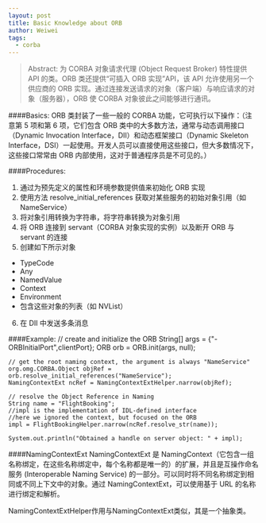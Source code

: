 ```yaml
---
layout: post
title: Basic Knowledge about ORB
author: Weiwei
tags:
  - corba
---
```

> Abstract: 为 CORBA 对象请求代理 (Object Request Broker) 特性提供 API 的类。ORB 类还提供“可插入 ORB 实现”API，该 API 允许使用另一个供应商的 ORB 实现。通过连接发送请求的对象（客户端）与响应请求的对象（服务器），ORB 使 CORBA 对象彼此之间能够进行通讯。

<!--more-->
####Basics:
ORB 类封装了一些一般的 CORBA 功能，它可执行以下操作：（注意第 5 项和第 6 项，它们包含 ORB 类中的大多数方法，通常与动态调用接口（Dynamic Invocation Interface，DII）和动态框架接口（Dynamic Skeleton Interface，DSI）一起使用。开发人员可以直接使用这些接口，但大多数情况下，这些接口常常由 ORB 内部使用，这对于普通程序员是不可见的。） 

####Procedures:
1. 通过为预先定义的属性和环境参数提供值来初始化 ORB 实现
2. 使用方法 resolve_initial_references 获取对某些服务的初始对象引用（如 NameService） 
3. 将对象引用转换为字符串，将字符串转换为对象引用 
4. 将 ORB 连接到 servant（CORBA 对象实现的实例）以及断开 ORB 与 servant 的连接 
5. 创建如下所示对象 
 - TypeCode 
 - Any 
 - NamedValue 
 - Context 
 - Environment 
 - 包含这些对象的列表（如 NVList） 
6. 在 DII 中发送多条消息

####Example:
    // create and initialize the ORB
    String[] args = {"-ORBInitialPort",clientPort};
	ORB orb = ORB.init(args, null);

    // get the root naming context, the argument is always "NameService"
	org.omg.CORBA.Object objRef = orb.resolve_initial_references("NameService");
	NamingContextExt ncRef = NamingContextExtHelper.narrow(objRef);

	// resolve the Object Reference in Naming
	String name = "FlightBooking";
	//impl is the implementation of IDL-defined interface
	//here we ignored the context, but focused on the ORB
	impl = FlightBookingHelper.narrow(ncRef.resolve_str(name));

	System.out.println("Obtained a handle on server object: " + impl);


####NamingContextExt
NamingContextExt 是 NamingContext（它包含一组名称绑定，在这些名称绑定中，每个名称都是唯一的）的扩展，并且是互操作命名服务 (Interoperable Naming Service) 的一部分。可以同时将不同名称绑定到相同或不同上下文中的对象。通过 NamingContextExt，可以使用基于 URL 的名称进行绑定和解析。 

NamingContextExtHelper作用与NamingContextExt类似，其是一个抽象类。